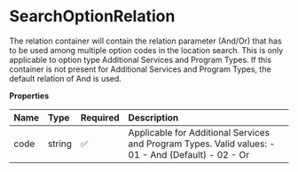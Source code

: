# SearchOptionRelation

The relation container will contain the relation parameter (And/Or) that has to be used among multiple option codes in the location search. This is only applicable to option type Additional Services and Program Types. If this container is not present for Additional Services and Program Types, the default relation of And is used.

**Properties**

| Name | Type   | Required | Description                                                                                        |
| :--- | :----- | :------- | :------------------------------------------------------------------------------------------------- |
| code | string | ✅       | Applicable for Additional Services and Program Types. Valid values: - 01 - And (Default) - 02 - Or |

<!-- This file was generated by liblab | https://liblab.com/ -->
